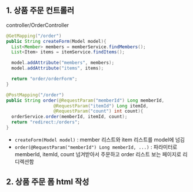 ## 1. 상품 주문 컨트롤러

controller/OrderController

```java
@GetMapping("/order")
public String createForm(Model model){
  List<Member> members = memberService.findMembers();
  List<Item> items = itemService.findItems();

  model.addAttribute("members", members);
  model.addAttribute("items", items);

  return "order/orderForm";
}

@PostMapping("/order")
public String order(@RequestParam("memberId") Long memberId,
                  @RequestParam("itemId") Long itemId,
                  @RequestParam("count") int count){
  orderService.order(memberId, itemId, count);
  return "redirect:/orders";
}
```

- `createForm(Model model)` : member 리스트와 item 리스트를 model에 넘김
- `order(@RequestParam("memberId") Long memberId, ...)` : 파라미터로 memberId, itemId, count 넘겨받아서 주문하고 order 리스트 보는 페이지로 리디렉션함

## 2. 상품 주문 폼 html 작성
